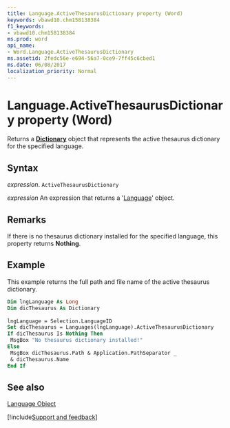 ```yaml
---
title: Language.ActiveThesaurusDictionary property (Word)
keywords: vbawd10.chm158138384
f1_keywords:
- vbawd10.chm158138384
ms.prod: word
api_name:
- Word.Language.ActiveThesaurusDictionary
ms.assetid: 2fedc56e-e694-56a7-0ce9-7ff45c6cbed1
ms.date: 06/08/2017
localization_priority: Normal
---
```



# Language.ActiveThesaurusDictionary property (Word)

Returns a  **[Dictionary](Word.Dictionary.md)** object that represents the active thesaurus dictionary for the specified language.


## Syntax

_expression_. `ActiveThesaurusDictionary`

 _expression_ An expression that returns a '[Language](Word.Language.md)' object.


## Remarks

If there is no thesaurus dictionary installed for the specified language, this property returns  **Nothing**.


## Example

This example returns the full path and file name of the active thesaurus dictionary.


```vb
Dim lngLanguage As Long 
Dim dicThesaurus As Dictionary 
 
lngLanguage = Selection.LanguageID 
Set dicThesaurus = Languages(lngLanguage).ActiveThesaurusDictionary 
If dicThesaurus Is Nothing Then 
 MsgBox "No thesaurus dictionary installed!" 
Else 
 MsgBox dicThesaurus.Path & Application.PathSeparator _ 
 & dicThesaurus.Name 
End If 

```


## See also


[Language Object](Word.Language.md)

[!include[Support and feedback](~/includes/feedback-boilerplate.md)]